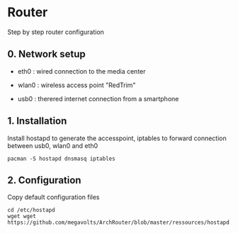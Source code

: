 # Router
Step by step router configuration

## 0. Network setup

* eth0 : wired connection to the media center

* wlan0 : wireless access point "RedTrim"

* usb0 : therered internet connection from a smartphone

## 1. Installation
Install hostapd to generate the accesspoint, iptables to forward connection between usb0, wlan0 and eth0
```
pacman -S hostapd dnsmasq iptables
```

## 2. Configuration
Copy default configuration files
```
cd /etc/hostapd
wget wget https://github.com/megavolts/ArchRouter/blob/master/ressources/hostapd.conf
```
